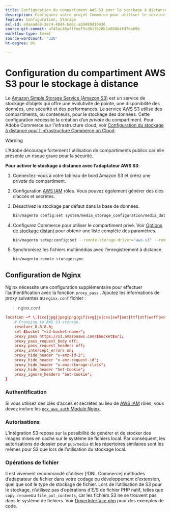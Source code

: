 ```yaml
---
title: Configuration du compartiment AWS S3 pour le stockage à distance
description: Configurez votre projet Commerce pour utiliser le service de stockage AWS S3 pour le stockage à distance.
feature: Configuration, Storage
exl-id: e8aeade8-2ec4-4844-bd6c-ab9489d10436
source-git-commit: af45ac46afffeef5cd613628b2a98864fd7da69b
workflow-type: tm+mt
source-wordcount: '320'
ht-degree: 0%

---
```


# Configuration du compartiment AWS S3 pour le stockage à distance

Le [Amazon Simple Storage Service (Amazon S3)][AWS S3] est un service de stockage d’objets qui offre une évolutivité de pointe, une disponibilité des données, une sécurité et des performances. Le service AWS S3 utilise des compartiments, ou conteneurs, pour le stockage des données. Cette configuration nécessite la création d’un _private_ du compartiment. Pour Adobe Commerce sur l’infrastructure cloud, voir [Configuration du stockage à distance pour l’infrastructure Commerce on Cloud](cloud-support.md).

>[!WARNING]
>
>L&#39;Adobe décourage fortement l&#39;utilisation de compartiments publics car elle présente un risque grave pour la sécurité.

**Pour activer le stockage à distance avec l’adaptateur AWS S3**:

1. Connectez-vous à votre tableau de bord Amazon S3 et créez une _private_ du compartiment.

1. Configuration [AWS IAM] rôles. Vous pouvez également générer des clés d’accès et secrètes.

1. Désactivez le stockage par défaut dans la base de données.

   ```bash
   bin/magento config:set system/media_storage_configuration/media_database 0
   ```

1. Configurez Commerce pour utiliser le compartiment privé. Voir [Options de stockage distant](remote-storage.md#remote-storage-options) pour obtenir une liste complète des paramètres.

   ```bash
   bin/magento setup:config:set --remote-storage-driver="aws-s3" --remote-storage-bucket="<bucket-name>" --remote-storage-region="<region-name>" --remote-storage-prefix="<optional-prefix>" --remote-storage-key=<optional-access-key> --remote-storage-secret=<optional-secret-key> -n
   ```

1. Synchronisez les fichiers multimédias avec l’enregistrement à distance.

   ```bash
   bin/magento remote-storage:sync
   ```

## Configuration de Nginx

Nginx nécessite une configuration supplémentaire pour effectuer l’authentification avec la fonction `proxy_pass` . Ajoutez les informations de proxy suivantes au `nginx.conf` fichier :

>nginx.conf

```conf
location ~* \.(ico|jpg|jpeg|png|gif|svg|js|css|swf|eot|ttf|otf|woff|woff2)$ {
    # Proxying to AWS S3 storage.
    resolver 8.8.8.8;
    set $bucket "<s3-bucket-name>";
    proxy_pass https://s3.amazonaws.com/$bucket$uri;
    proxy_pass_request_body off;
    proxy_pass_request_headers off;
    proxy_intercept_errors on;
    proxy_hide_header "x-amz-id-2";
    proxy_hide_header "x-amz-request-id";
    proxy_hide_header "x-amz-storage-class";
    proxy_hide_header "Set-Cookie";
    proxy_ignore_headers "Set-Cookie";
}
```

### Authentification

Si vous utilisez des clés d’accès et secrètes au lieu de [AWS IAM] rôles, vous devez inclure les [`ngx_aws_auth` Module Nginx][ngx repo].

### Autorisations

L’intégration S3 repose sur la possibilité de générer et de stocker des images mises en cache sur le système de fichiers local. Par conséquent, les autorisations de dossier pour `pub/media` et les répertoires similaires sont les mêmes pour S3 que lors de l’utilisation du stockage local.

### Opérations de fichier

Il est vivement recommandé d’utiliser [!DNL Commerce] méthodes d’adaptateur de fichier dans votre codage ou développement d’extension, quel que soit le type de stockage de fichier. Lors de l’utilisation de S3 pour le stockage, n’utilisez pas d’opérations d’E/S de fichier PHP natif, telles que `copy`, `rename`ou `file_put_contents`, car les fichiers S3 ne se trouvent pas dans le système de fichiers. Voir [DriverInterface.php](https://github.com/magento/magento2/blob/2.4-develop/lib/internal/Magento/Framework/Filesystem/DriverInterface.php#L18) pour des exemples de code.

<!-- link definitions -->

[AWS S3]: https://aws.amazon.com/s3
[AWS IAM]: https://aws.amazon.com/iam/
[ngx repo]: https://github.com/anomalizer/ngx_aws_auth
